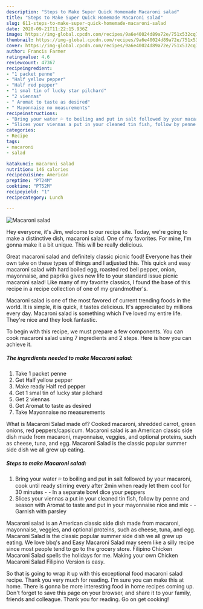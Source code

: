 ```yaml
---
description: "Steps to Make Super Quick Homemade Macaroni salad"
title: "Steps to Make Super Quick Homemade Macaroni salad"
slug: 611-steps-to-make-super-quick-homemade-macaroni-salad
date: 2020-09-21T11:22:15.936Z
image: https://img-global.cpcdn.com/recipes/9a6e40024d89a72e/751x532cq70/macaroni-salad-recipe-main-photo.jpg
thumbnail: https://img-global.cpcdn.com/recipes/9a6e40024d89a72e/751x532cq70/macaroni-salad-recipe-main-photo.jpg
cover: https://img-global.cpcdn.com/recipes/9a6e40024d89a72e/751x532cq70/macaroni-salad-recipe-main-photo.jpg
author: Francis Farmer
ratingvalue: 4.6
reviewcount: 47367
recipeingredient:
- "1 packet penne"
- "Half yellow pepper"
- "Half red pepper"
- "1 smal tin of lucky star pilchard"
- "2 viennas"
- " Aromat to taste as desired"
- " Mayonnaise no measurements"
recipeinstructions:
- "Bring your water 💦 to boiling and put in salt followed by your macaroni, cook until ready stirring every after 2min when ready let them cool for 30 minutes  In a separate bowl dice your peppers"
- "Slices your viennas a put in your cleaned tin fish, follow by penne and season with Aromat to taste and put in your mayonnaise nice and mix  Garnish with parsley"
categories:
- Recipe
tags:
- macaroni
- salad

katakunci: macaroni salad 
nutrition: 146 calories
recipecuisine: American
preptime: "PT24M"
cooktime: "PT52M"
recipeyield: "1"
recipecategory: Lunch

---
```



![Macaroni salad](https://img-global.cpcdn.com/recipes/9a6e40024d89a72e/751x532cq70/macaroni-salad-recipe-main-photo.jpg)

Hey everyone, it's Jim, welcome to our recipe site. Today, we're going to make a distinctive dish, macaroni salad. One of my favorites. For mine, I'm gonna make it a bit unique. This will be really delicious.

Great macaroni salad and definitely classic picnic food! Everyone has their own take on these types of things and I adjusted this. This quick and easy macaroni salad with hard boiled egg, roasted red bell pepper, onion, mayonnaise, and paprika gives new life to your standard issue picnic macaroni salad! Like many of my favorite classics, I found the base of this recipe in a recipe collection of one of my grandmother&#39;s.

Macaroni salad is one of the most favored of current trending foods in the world. It is simple, it is quick, it tastes delicious. It's appreciated by millions every day. Macaroni salad is something which I've loved my entire life. They're nice and they look fantastic.


To begin with this recipe, we must prepare a few components. You can cook macaroni salad using 7 ingredients and 2 steps. Here is how you can achieve it.

<!--inarticleads1-->

##### The ingredients needed to make Macaroni salad:

1. Take 1 packet penne
1. Get Half yellow pepper
1. Make ready Half red pepper
1. Get 1 smal tin of lucky star pilchard
1. Get 2 viennas
1. Get  Aromat to taste as desired
1. Take  Mayonnaise no measurements


What is Macaroni Salad made of? Cooked macaroni, shredded carrot, green onions, red peppers/capsicum. Macaroni salad is an American classic side dish made from macaroni, mayonnaise, veggies, and optional proteins, such as cheese, tuna, and egg. Macaroni Salad is the classic popular summer side dish we all grew up eating. 

<!--inarticleads2-->

##### Steps to make Macaroni salad:

1. Bring your water 💦 to boiling and put in salt followed by your macaroni, cook until ready stirring every after 2min when ready let them cool for 30 minutes -  - In a separate bowl dice your peppers
1. Slices your viennas a put in your cleaned tin fish, follow by penne and season with Aromat to taste and put in your mayonnaise nice and mix -  - Garnish with parsley


Macaroni salad is an American classic side dish made from macaroni, mayonnaise, veggies, and optional proteins, such as cheese, tuna, and egg. Macaroni Salad is the classic popular summer side dish we all grew up eating. We love bbq&#39;s and Easy Macaroni Salad may seem like a silly recipe since most people tend to go to the grocery store. Filipino Chicken Macaroni Salad spells the holidays for me. Making your own Chicken Macaroni Salad Filipino Version is easy. 

So that is going to wrap it up with this exceptional food macaroni salad recipe. Thank you very much for reading. I'm sure you can make this at home. There is gonna be more interesting food in home recipes coming up. Don't forget to save this page on your browser, and share it to your family, friends and colleague. Thank you for reading. Go on get cooking!
